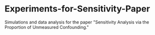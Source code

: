 # Experiments-for-Sensitivity-Paper
Simulations and data analysis for the paper "Sensitivity Analysis via the Proportion of Unmeasured Confounding."

